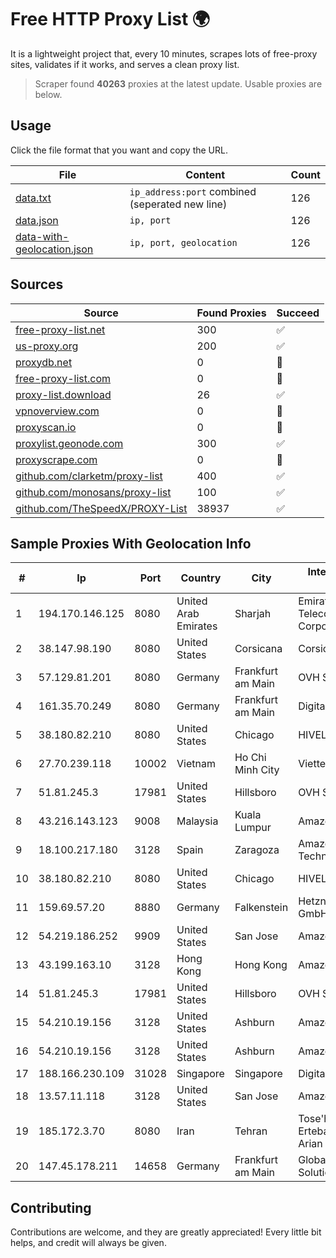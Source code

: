 
# Free HTTP Proxy List 🌍

It is a lightweight project that, every 10 minutes, scrapes lots of free-proxy sites, validates if it works, and serves a clean proxy list.


> Scraper found **40263** proxies at the latest update. Usable proxies are below.

## Usage

Click the file format that you want and copy the URL.


|File|Content|Count|
|----|-------|-----|
|[data.txt](https://raw.githubusercontent.com/themiralay/Proxy-List-World/master/data.txt)|`ip_address:port` combined (seperated new line)|126|
|[data.json](https://raw.githubusercontent.com/themiralay/Proxy-List-World/master/data.json)|`ip, port`|126|
|[data-with-geolocation.json](https://raw.githubusercontent.com/themiralay/Proxy-List-World/master/data-with-geolocation.json)|`ip, port, geolocation`|126|

## Sources

|Source|Found Proxies|Succeed|
|------|-------------|-------|
|[free-proxy-list.net](https://free-proxy-list.net)|300|✅|
|[us-proxy.org](https://www.us-proxy.org)|200|✅|
|[proxydb.net](http://proxydb.net)|0|🚫|
|[free-proxy-list.com](https://free-proxy-list.com/?page=&port=&type%5B%5D=http&type%5B%5D=https&up_time=0&search=Search)|0|🚫|
|[proxy-list.download](https://www.proxy-list.download/HTTP)|26|✅|
|[vpnoverview.com](https://vpnoverview.com/privacy/anonymous-browsing/free-proxy-servers)|0|🚫|
|[proxyscan.io](https://www.proxyscan.io)|0|🚫|
|[proxylist.geonode.com](https://proxylist.geonode.com/api/proxy-list?limit=300&page=1&sort_by=lastChecked&sort_type=desc&protocols=http,https)|300|✅|
|[proxyscrape.com](https://api.proxyscrape.com/v2/?request=displayproxies&protocol=http&timeout=10000&country=all&ssl=all&anonymity=all)|0|🚫|
|[github.com/clarketm/proxy-list](https://raw.githubusercontent.com/clarketm/proxy-list/master/proxy-list-raw.txt)|400|✅|
|[github.com/monosans/proxy-list](https://raw.githubusercontent.com/monosans/proxy-list/main/proxies/http.txt)|100|✅|
|[github.com/TheSpeedX/PROXY-List](https://raw.githubusercontent.com/TheSpeedX/PROXY-List/master/http.txt)|38937|✅|


## Sample Proxies With Geolocation Info

|#|Ip|Port|Country|City|Internet Service Provider|
|-|--|----|-------|----|-------------------------|
|1|194.170.146.125|8080|United Arab Emirates|Sharjah|Emirates Telecommunications Corporation|
|2|38.147.98.190|8080|United States|Corsicana|Corsicana ISD|
|3|57.129.81.201|8080|Germany|Frankfurt am Main|OVH SAS|
|4|161.35.70.249|8080|Germany|Frankfurt am Main|DigitalOcean, LLC|
|5|38.180.82.210|8080|United States|Chicago|HIVELOCITY, Inc.|
|6|27.70.239.118|10002|Vietnam|Ho Chi Minh City|Viettel Group|
|7|51.81.245.3|17981|United States|Hillsboro|OVH SAS|
|8|43.216.143.123|9008|Malaysia|Kuala Lumpur|Amazon.com, Inc.|
|9|18.100.217.180|3128|Spain|Zaragoza|Amazon Technologies Inc.|
|10|38.180.82.210|8080|United States|Chicago|HIVELOCITY, Inc.|
|11|159.69.57.20|8880|Germany|Falkenstein|Hetzner Online GmbH|
|12|54.219.186.252|9909|United States|San Jose|Amazon.com, Inc.|
|13|43.199.163.10|3128|Hong Kong|Hong Kong|Amazon.com, Inc.|
|14|51.81.245.3|17981|United States|Hillsboro|OVH SAS|
|15|54.210.19.156|3128|United States|Ashburn|Amazon.com, Inc.|
|16|54.210.19.156|3128|United States|Ashburn|Amazon.com, Inc.|
|17|188.166.230.109|31028|Singapore|Singapore|DigitalOcean, LLC|
|18|13.57.11.118|3128|United States|San Jose|Amazon.com, Inc.|
|19|185.172.3.70|8080|Iran|Tehran|Tose'h Fanavari Ertebabat Pasargad Arian Co. PJS|
|20|147.45.178.211|14658|Germany|Frankfurt am Main|Global Connectivity Solutions LLP|



## Contributing

Contributions are welcome, and they are greatly appreciated! Every
little bit helps, and credit will always be given.

